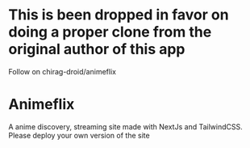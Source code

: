 # This is been dropped in favor on doing a proper clone from the original author of this app
Follow on chirag-droid/animeflix

# Animeflix

A anime discovery, streaming site made with NextJs and TailwindCSS. Please deploy your own version of the site

